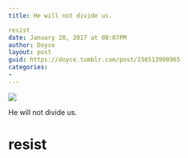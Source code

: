 ```yaml
---
title: He will not divide us.

resist
date: January 28, 2017 at 08:07PM
author: Doyce
layout: post
guid: https://doyce.tumblr.com/post/156513998965
categories:
- 
--- 
```


<img src="https://68.media.tumblr.com/131a09a6c013091a1c5e2c9d1936e4a2/tumblr_okitwwdx1l1qjb4auo1_500.jpg"/> 
 
<p>He will not divide us.</p>

<h1>resist</h1> 
